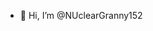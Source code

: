 - 👋 Hi, I’m @NUclearGranny152


<!---
NUclearGranny152/NUclearGranny152 is a ✨ special ✨ repository because its `README.md` (this file) appears on your GitHub profile.
You can click the Preview link to take a look at your changes.
--->
